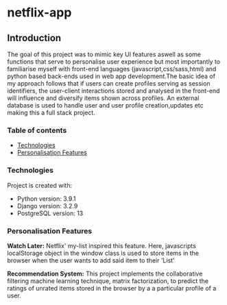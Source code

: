 # netflix-app



## Introduction
The goal of this project was to mimic key UI features aswell as some functions that serve to personalise user experience but most importantly to familiarise myself with  front-end languages (javascript,css/sass,html) and python based back-ends used in web app development.The basic idea of my approach follows that if users can create profiles serving as session identifiers, the user-client interactions stored and analysed in the front-end will influence and diversify items shown across profiles.  An external database is used to handle user and user profile creation,updates etc making this a full stack project.

### Table of contents
* [Technologies](#technologies)
* [Personalisation Features](#personalisation-features)


### Technologies
Project is created with:
* Python version: 3.9.1
* Django version: 3.2.9
* PostgreSQL version: 13

### Personalisation Features
**Watch Later:**
  Netflix' my-list inspired this feature. Here, javascripts localStorage object in the window class is used to store items in the browser when the user wants to add said item to their 'List'
 
 **Recommendation System:**
  This project implements the collaborative filtering machine learning technique, matrix factorization, to predict the ratings of unrated items stored in the browser by a a         particular profile of a user.



